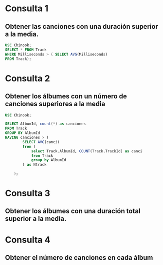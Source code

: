 # Consulta 1

## Obtener las canciones con una duración superior a la media.

```sql
USE Chinook;
SELECT * FROM Track
WHERE Milliseconds > ( SELECT AVG(Milliseconds)
FROM Track);
```


# Consulta 2

## Obtener los álbumes con un número de canciones superiores a la media

```sql
USE Chinook;

SELECT AlbumId, count(*) as canciones
FROM Track
GROUP BY AlbumId
HAVING canciones > (
		SELECT AVG(canci)
        from (
			select Track.AlbumId, COUNT(Track.TrackId) as canci
            from Track
            group by AlbumId
        ) as Ntrack
        
    );
```


# Consulta 3

## Obtener los álbumes con una duración total superior a la media.


# Consulta 4

## Obtener el número de canciones en cada álbum
